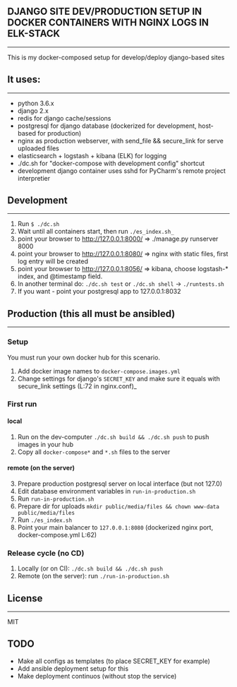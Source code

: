 ## DJANGO SITE DEV/PRODUCTION SETUP IN DOCKER CONTAINERS WITH NGINX LOGS IN ELK-STACK
---

This is my docker-composed setup for develop/deploy django-based sites

## It uses:
---------

- python 3.6.x
- django 2.x
- redis for django cache/sessions
- postgresql for django database (dockerized for development, host-based for production)
- nginx as production webserver, with send_file && secure_link for serve uploaded files
- elasticsearch + logstash + kibana (ELK) for logging
- ./dc.sh for "docker-compose with development config" shortcut
- development django container uses sshd for PyCharm's remote project interpretier

## Development
------------

1. Run `$ ./dc.sh`
2. Wait until all containers start, then run `./es_index.sh_`
3. point your browser to http://127.0.0.1:8000/ => ./manage.py runserver 8000
4. point your browser to http://127.0.0.1:8080/ => nginx with static files, first log entry will be created
5. point your browser to http://127.0.0.1:8056/ => kibana, choose logstash-* index, and @timestamp field.
6. In another terminal do: `./dc.sh test` or `./dc.sh shell` -> `./runtests.sh`
7. If you want - point your postgresql app to 127.0.0.1:8032

## Production (this all must be ansibled)
------------

### Setup

You must run your own docker hub for this scenario.

1. Add docker image names to `docker-compose.images.yml`
2. Change settings for django's `SECRET_KEY` and make sure it equals with secure_link settings (L:72 in nginx.conf)_

### First run

#### local
1. Run on the dev-computer `./dc.sh build && ./dc.sh push` to push images in your hub
2. Copy all `docker-compose*` and `*.sh` files to the server

#### remote (on the server)
3. Prepare production postgresql server on local interface (but not 127.0)
4. Edit database environment variables in `run-in-production.sh`
3. Run `run-in-production.sh`
4. Prepare dir for uploads `mkdir public/media/files && chown www-data public/media/files`
5. Run `./es_index.sh`
6. Point your main balancer to `127.0.0.1:8080` (dockerized nginx port, docker-compose.yml L:62)

### Release cycle (no CD)
1. Locally (or on CI): `./dc.sh build && ./dc.sh push`
2. Remote (on the server): run `./run-in-production.sh`


## License
-----------
MIT

## TODO

- Make all configs as templates (to place SECRET_KEY for example)
- Add ansible deployment setup for this
- Make deployment continuos (without stop the service)
